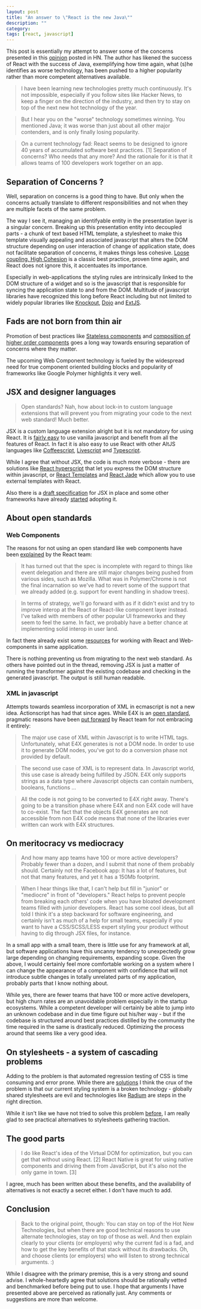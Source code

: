 ```yaml
---
layout: post
title: "An answer to \"React is the new Java\""
description: ""
category: 
tags: [react, javascript]
---
```


This post is essentially my attempt to answer some of the concerns presented in this [opinion](https://news.ycombinator.com/item?id=10609159) posted in HN. The author has likened the success of React with the success of Java, exemplifying how time again, what (s)he identifies as worse technology, has been pushed to a higher popularity rather than more competent alternatives available.

> I have been learning new technologies pretty much continuously. It's not impossible, especially if you follow sites like Hacker News, to keep a finger on the direction of the industry, and then try to stay on top of the next new hot technology of the year.

> But I hear you on the "worse" technology sometimes winning. You mentioned Java; it was worse than just about all other major contenders, and is only finally losing popularity.

> On a current technology fad: React seems to be designed to ignore 40 years of accumulated software best practices. [1] Separation of concerns? Who needs that any more? And the rationale for it is that it allows teams of 100 developers work together on an app. 

## Separation of Concerns ?

Well, separation on concerns is a good thing to have. But only when the concerns actually translate to different responsibilities and not when they are multiple facets of the same problem.

The way I see it, managing an identifyable entity in the presentation layer is a singular concern. Breaking up this presentation entity into decoupled parts - a chunk of text based HTML template, a stylesheet to make this template visually appealing and associated javascript that alters the DOM structure depending on user interaction of change of application state, does not facilitate separation of concerns, it makes things less cohesive. [Loose coupling, High Cohesion](http://thebojan.ninja/2015/04/08/high-cohesion-loose-coupling/) is a classic best practice, proven time again, and React does not ignore this, it accentuates its importance.

Especially in web-applications the styling rules are intrinsically linked to the DOM structure of a widget and so is the javascript that is responsible for syncing the application state to and from the DOM. Multitude of javascript libraries have recognized this long before React including but not limited to widely popular libraries like [Knockout](http://knockoutjs.com/), [Dojo](https://dojotoolkit.org/) and [ExtJS](https://www.sencha.com/products/extjs/).

## Fads are not born from thin air

Promotion of best practices like [Stateless components](https://medium.com/@joshblack/stateless-components-in-react-0-14-f9798f8b992d#.h457qzmob) and [composition of higher order components](https://medium.com/@dan_abramov/mixins-are-dead-long-live-higher-order-components-94a0d2f9e750#.6lh6otq97) goes a long way towards ensuring separation of concerns where they matter.

The upcoming Web Component technology is fueled by the widespread need for true component oriented building blocks and popularity of frameworks like Google Polymer highlights it very well.

## JSX and designer languages

> Open standards? Nah, how about lock-in to custom language extensions that will prevent you from migrating your code to the next web standard! Much better.

JSX is a custom language extension alright but it is not mandatory for using React. It is [fairly easy](http://jamesknelson.com/learn-raw-react-no-jsx-flux-es6-webpack/) to use vanilla javascript and benefit from all the features of React. In fact it is also easy to use React with other AltJS languages like [Coffeescript](http://blog.vjeux.com/2013/javascript/react-coffeescript.html), [Livescript](http://lorefnon.me/2015/09/21/react-and-livescript-in-harmony.html) and [Typescript](https://github.com/Asana/typed-react).

While I agree that without JSX, the code is much more verbose - there are solutions like [React hyperscript](https://github.com/mlmorg/react-hyperscript) that let you express the DOM structure within javascript, or [React Templates](https://github.com/wix/react-templates) and [React Jade](https://github.com/jadejs/react-jade) which allow you to use external templates with React.

Also there is a [draft specification](https://facebook.github.io/jsx/) for JSX in place and some other frameworks have already [started](https://github.com/insin/msx) adopting it.

## About open standards

### Web Components

The reasons for not using an open standard like web components have been [explained](https://github.com/facebook/react/issues/5052#issuecomment-145594782) by the React team:

> It has turned out that the spec is incomplete with regard to things like event delegation and there are still major changes being pushed from various sides, such as Mozilla. What was in Polymer/Chrome is not the final incarnation so we've had to revert some of the support that we already added (e.g. support for event handling in shadow trees).

> In terms of strategy, we'll go forward with as if it didn't exist and try to improve interop at the React or React-like component layer instead. I've talked with members of other popular UI frameworks and they seem to feel the same. In fact, we probably have a better chance at implementing solid interop in user land.

In fact there already exist some [resources](http://addyosmani.com/blog/component-interop-with-react-and-custom-elements/) for working with React and Web-components in same application.

There is nothing preventing us from migrating to the next web standard. As others have pointed out in the thread, removing JSX is just a matter of running the transformer against the existing codebase and checking in the generated javascript. The output is still human readable.

### XML in javascript

Attempts towards seamless incorporation of XML in ecmascript is not a new idea. Actionscript has had that since ages. While E4X is an [open standard](https://en.wikipedia.org/wiki/ECMAScript_for_XML), pragmatic reasons have been [put forward](http://blog.vjeux.com/2013/javascript/jsx-e4x-the-good-parts.html) by React team for not embracing it entirely:

> The major use case of XML within Javascript is to write HTML tags. Unfortunately, what E4X generates is not a DOM node. In order to use it to generate DOM nodes, you've got to do a conversion phase not provided by default.

> The second use case of XML is to represent data. In Javascript world, this use case is already being fulfilled by JSON. E4X only supports strings as a data type where Javascript objects can contain numbers, booleans, functions ...

> All the code is not going to be converted to E4X right away. There's going to be a transition phase where E4X and non E4X code will have to co-exist. The fact that the objects E4X generates are not accessible from non E4X code means that none of the libraries ever written can work with E4X structures.

## On meritocracy vs mediocracy

> And how many app teams have 100 or more active developers? Probably fewer than a dozen, and I submit that none of them probably should. Certainly not the Facebook app: It has a lot of features, but not that many features, and yet it has a 150Mb footprint.

> When I hear things like that, I can't help but fill in "junior" or "mediocre" in front of "developers." React helps to prevent people from breaking each others' code when you have bloated development teams filled with junior developers. React has some cool ideas, but all told I think it's a step backward for software engineering, and certainly isn't as much of a help for small teams, especially if you want to have a CSS/SCSS/LESS expert styling your product without having to dig through JSX files, for instance.

In a small app with a small team, there is little use for any framework at all, but software applications have this uncanny tendency to unexpectedly grow large depending on changing requirements, expanding scope. Given the above, I would certainly feel more comfortable working on a system where I can change the appearance of a component with confidence that will not introduce subtle changes in totally unrelated parts of my application, probably parts that I know nothing about.

While yes, there are fewer teams that have 100 or more active developers, but high churn rates are an unavoidable problem especially in the startup ecosystems. While a competent developer will certainly be able to jump into an unknown codebase and in due time figure out his/her way - but if the codebase is structured around best practices distilled by the community the time required in the same is drastically reduced. Optimizing the process around that seems like a very good idea.

## On stylesheets - a system of cascading problems

Adding to the problem is that automated regression testing of CSS is time consuming and error prone. While there are [solutions](https://css-tricks.com/automating-css-regression-testing/) I think the crux of the problem is that our current styling system is a broken technology - globally shared stylesheets are evil and technologies like [Radium](https://github.com/FormidableLabs/radium) are steps in the right direction.

While it isn't like we have not tried to solve this problem [before](https://gridstylesheets.org/), I am really glad to see practical alternatives to stylesheets gathering traction.

## The good parts

> I do like React's idea of the Virtual DOM for optimization, but you can get that without using React. [2] React Native is great for using native components and driving them from JavaScript, but it's also not the only game in town. [3]

I agree, much has been written about these benefits, and the availability of alternatives is not exactly a secret either. I don't have much to add.

## Conclusion

> Back to the original point, though: You can stay on top of the Hot New Technologies, but when there are good technical reasons to use alternate technologies, stay on top of those as well. And then explain clearly to your clients (or employers) why the current fad is a fad, and how to get the key benefits of that stack without its drawbacks. Oh, and choose clients (or employers) who will listen to strong technical arguments. :)

While I disagree with the primary premise, this is a very strong and sound advise. I whole-heartedly agree that solutions should be rationally vetted and benchmarked before being put to use. I hope that arguments I have presented above are perceived as rationally just. Any comments or suggestions are more than welcome.
